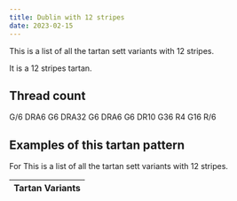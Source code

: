 ```yaml
---
title: Dublin with 12 stripes
date: 2023-02-15
---
```

This is a list of all the tartan sett variants with 12 stripes.

It is a 12 stripes tartan.


## Thread count
G/6 DRA6 G6 DRA32 G6 DRA6 G6 DR10 G36 R4 G16 R/6

## Examples of this tartan pattern
For This is a list of all the tartan sett variants with 12 stripes.

| Tartan Variants |
|---------------|
